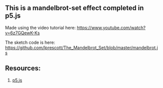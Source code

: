 ## This is a mandelbrot-set effect completed in p5.js

Made using the video tutorial here: https://www.youtube.com/watch?v=6z7GQewK-Ks

The sketch code is here: https://github.com/lprescott/The_Mandelbrot_Set/blob/master/mandelbrot.js

## Resources:
1. [p5.js](https://p5js.org/)
